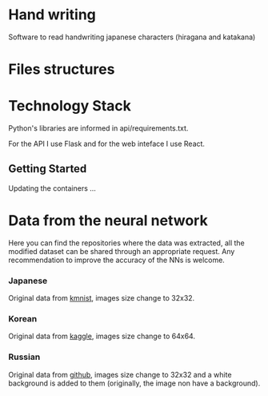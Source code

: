 # Hand writing
Software to read handwriting japanese characters (hiragana and katakana)

# Files structures

# Technology Stack
Python's libraries are informed in api/requirements.txt.

For the API I use Flask and for the web inteface I use React.
## Getting Started
Updating the containers ...


# Data from the neural network
Here you can find the repositories where the data was extracted, all the modified dataset can be shared through an appropriate request.
Any recommendation to improve the accuracy of the NNs is welcome.
### Japanese
Original data from [kmnist](https://github.com/rois-codh/kmnist), images size change to 32x32.

### Korean
Original data from [kaggle](https://www.kaggle.com/datasets/henryshippole/hangul-characters-250k), images size change to 64x64.

### Russian
Original data from [github](https://github.com/GregVial/CoMNIST), images size change to 32x32 and a white background is added to them (originally, the image non have a background).